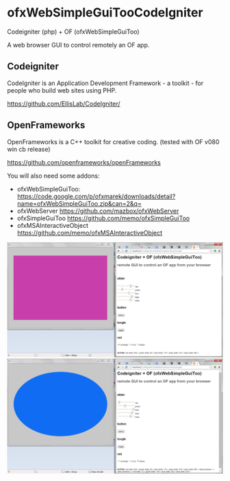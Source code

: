 ofxWebSimpleGuiTooCodeIgniter
=============================
Codeigniter (php) + OF (ofxWebSimpleGuiToo)

A web browser GUI to control remotely an OF app.

Codeigniter
--------
CodeIgniter is an Application Development Framework - a toolkit - for people who build web sites using PHP.

https://github.com/EllisLab/CodeIgniter/

OpenFrameworks
--------
OpenFrameworks is a C++ toolkit for creative coding.
(tested with OF v080 win cb release)

https://github.com/openframeworks/openFrameworks

You will also need some addons:
* ofxWebSimpleGuiToo: https://code.google.com/p/ofxmarek/downloads/detail?name=ofxWebSimpleGuiToo.zip&can=2&q=
* ofxWebServer https://github.com/mazbox/ofxWebServer
* ofxSimpleGuiToo https://github.com/memo/ofxSimpleGuiToo
* ofxMSAInteractiveObject https://github.com/memo/ofxMSAInteractiveObject

![](/example1.png?raw=true "example1")
![](/example2.png?raw=true "example2")